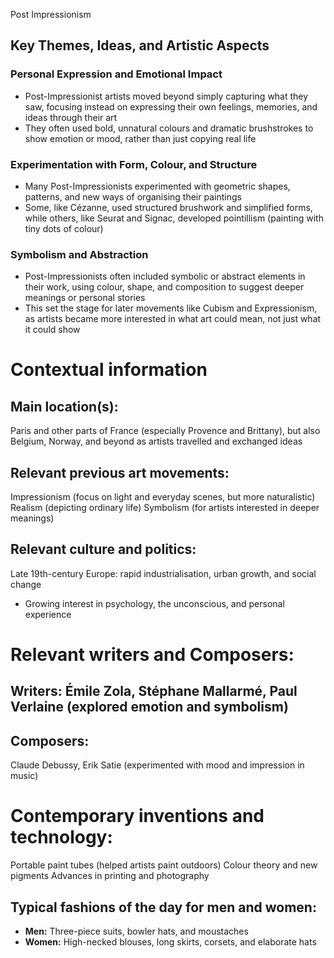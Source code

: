 Post Impressionism
## Key Themes, Ideas, and Artistic Aspects
### Personal Expression and Emotional Impact
- Post-Impressionist artists moved beyond simply capturing what they saw, focusing instead on expressing their own feelings, memories, and ideas through their art
- They often used bold, unnatural colours and dramatic brushstrokes to show emotion or mood, rather than just copying real life
### Experimentation with Form, Colour, and Structure
- Many Post-Impressionists experimented with geometric shapes, patterns, and new ways of organising their paintings
- Some, like Cézanne, used structured brushwork and simplified forms, while others, like Seurat and Signac, developed pointillism (painting with tiny dots of colour)
### Symbolism and Abstraction
- Post-Impressionists often included symbolic or abstract elements in their work, using colour, shape, and composition to suggest deeper meanings or personal stories
- This set the stage for later movements like Cubism and Expressionism, as artists became more interested in what art could mean, not just what it could show
# Contextual information
## Main location(s):
Paris and other parts of France (especially Provence and Brittany), but also Belgium, Norway, and beyond as artists travelled and exchanged ideas
## Relevant previous art movements:
Impressionism (focus on light and everyday scenes, but more naturalistic)
Realism (depicting ordinary life)
Symbolism (for artists interested in deeper meanings)
## Relevant culture and politics:
Late 19th-century Europe: rapid industrialisation, urban growth, and social change
- Growing interest in psychology, the unconscious, and personal experience
# Relevant writers and Composers:
## Writers: Émile Zola, Stéphane Mallarmé, Paul Verlaine (explored emotion and symbolism)
## Composers:
 Claude Debussy, Erik Satie (experimented with mood and impression in music)
# Contemporary inventions and technology:
Portable paint tubes (helped artists paint outdoors)
Colour theory and new pigments
Advances in printing and photography
## Typical fashions of the day for men and women:
- **Men:** Three-piece suits, bowler hats, and moustaches
- **Women:**  High-necked blouses, long skirts, corsets, and elaborate hats